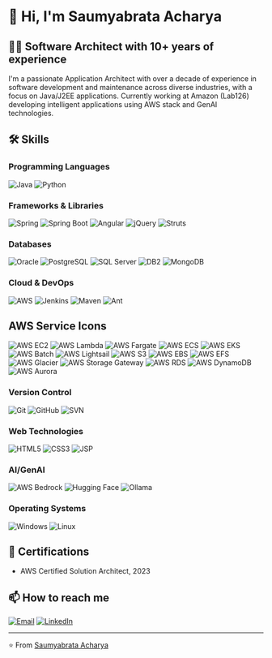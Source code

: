
# 👋 Hi, I'm Saumyabrata Acharya

## 👨‍💻 Software Architect with 10+ years of experience

I'm a passionate Application Architect with over a decade of experience in software development and maintenance across diverse industries, with a focus on Java/J2EE applications. Currently working at Amazon (Lab126) developing intelligent applications using AWS stack and GenAI technologies.

## 🛠️ Skills

### Programming Languages
![Java](https://img.shields.io/badge/Java-ED8B00?style=for-the-badge&logo=java&logoColor=white)
![Python](https://img.shields.io/badge/Python-3776AB?style=for-the-badge&logo=python&logoColor=white)

### Frameworks & Libraries
![Spring](https://img.shields.io/badge/Spring-6DB33F?style=for-the-badge&logo=spring&logoColor=white)
![Spring Boot](https://img.shields.io/badge/Spring_Boot-6DB33F?style=for-the-badge&logo=spring-boot&logoColor=white)
![Angular](https://img.shields.io/badge/Angular-DD0031?style=for-the-badge&logo=angular&logoColor=white)
![jQuery](https://img.shields.io/badge/jQuery-0769AD?style=for-the-badge&logo=jquery&logoColor=white)
![Struts](https://img.shields.io/badge/Struts-007396?style=for-the-badge&logo=apache&logoColor=white)

### Databases
![Oracle](https://img.shields.io/badge/Oracle-F80000?style=for-the-badge&logo=oracle&logoColor=white)
![PostgreSQL](https://img.shields.io/badge/PostgreSQL-316192?style=for-the-badge&logo=postgresql&logoColor=white)
![SQL Server](https://img.shields.io/badge/Microsoft_SQL_Server-CC2927?style=for-the-badge&logo=microsoft-sql-server&logoColor=white)
![DB2](https://img.shields.io/badge/DB2-052FAD?style=for-the-badge&logo=ibm&logoColor=white)
![MongoDB](https://img.shields.io/badge/MongoDB-4EA94B?style=for-the-badge&logo=mongodb&logoColor=white)

### Cloud & DevOps
![AWS](https://img.shields.io/badge/AWS-232F3E?style=for-the-badge&logo=amazon-aws&logoColor=white)
![Jenkins](https://img.shields.io/badge/Jenkins-D24939?style=for-the-badge&logo=jenkins&logoColor=white)
![Maven](https://img.shields.io/badge/Maven-C71A36?style=for-the-badge&logo=apache-maven&logoColor=white)
![Ant](https://img.shields.io/badge/Ant-A81C7D?style=for-the-badge&logo=apache-ant&logoColor=white)

## AWS Service Icons

![AWS EC2](https://img.shields.io/badge/AWS_EC2-FF9900?style=for-the-badge&logo=amazon-ec2&logoColor=white)
![AWS Lambda](https://img.shields.io/badge/AWS_Lambda-FF9900?style=for-the-badge&logo=aws-lambda&logoColor=white)
![AWS Fargate](https://img.shields.io/badge/AWS_Fargate-FF9900?style=for-the-badge&logo=amazon-aws&logoColor=white)
![AWS ECS](https://img.shields.io/badge/AWS_ECS-FF9900?style=for-the-badge&logo=amazon-ecs&logoColor=white)
![AWS EKS](https://img.shields.io/badge/AWS_EKS-FF9900?style=for-the-badge&logo=amazon-eks&logoColor=white)
![AWS Batch](https://img.shields.io/badge/AWS_Batch-FF9900?style=for-the-badge&logo=amazon-aws&logoColor=white)
![AWS Lightsail](https://img.shields.io/badge/AWS_Lightsail-FF9900?style=for-the-badge&logo=amazon-aws&logoColor=white)
![AWS S3](https://img.shields.io/badge/AWS_S3-569A31?style=for-the-badge&logo=amazon-s3&logoColor=white)
![AWS EBS](https://img.shields.io/badge/AWS_EBS-FF9900?style=for-the-badge&logo=amazon-aws&logoColor=white)
![AWS EFS](https://img.shields.io/badge/AWS_EFS-FF9900?style=for-the-badge&logo=amazon-aws&logoColor=white)
![AWS Glacier](https://img.shields.io/badge/AWS_Glacier-FF9900?style=for-the-badge&logo=amazon-aws&logoColor=white)
![AWS Storage Gateway](https://img.shields.io/badge/AWS_Storage_Gateway-FF9900?style=for-the-badge&logo=amazon-aws&logoColor=white)
![AWS RDS](https://img.shields.io/badge/AWS_RDS-527FFF?style=for-the-badge&logo=amazon-rds&logoColor=white)
![AWS DynamoDB](https://img.shields.io/badge/AWS_DynamoDB-4053D6?style=for-the-badge&logo=amazon-dynamodb&logoColor=white)
![AWS Aurora](https://img.shields.io/badge/AWS_Aurora-FF9900?style=for-the-badge&logo=amazon-aws&logoColor=white)



### Version Control
![Git](https://img.shields.io/badge/Git-F05032?style=for-the-badge&logo=git&logoColor=white)
![GitHub](https://img.shields.io/badge/GitHub-100000?style=for-the-badge&logo=github&logoColor=white)
![SVN](https://img.shields.io/badge/SVN-809CC9?style=for-the-badge&logo=subversion&logoColor=white)

### Web Technologies
![HTML5](https://img.shields.io/badge/HTML5-E34F26?style=for-the-badge&logo=html5&logoColor=white)
![CSS3](https://img.shields.io/badge/CSS3-1572B6?style=for-the-badge&logo=css3&logoColor=white)
![JSP](https://img.shields.io/badge/JSP-007396?style=for-the-badge&logo=java&logoColor=white)

### AI/GenAI
![AWS Bedrock](https://img.shields.io/badge/AWS_Bedrock-232F3E?style=for-the-badge&logo=amazon-aws&logoColor=white)
![Hugging Face](https://img.shields.io/badge/Hugging_Face-FFD21E?style=for-the-badge&logo=huggingface&logoColor=black)
![Ollama](https://img.shields.io/badge/Ollama-04A73B?style=for-the-badge&logo=ollama&logoColor=white)

### Operating Systems
![Windows](https://img.shields.io/badge/Windows-0078D6?style=for-the-badge&logo=windows&logoColor=white)
![Linux](https://img.shields.io/badge/Linux-FCC624?style=for-the-badge&logo=linux&logoColor=black)



## 📜 Certifications
- AWS Certified Solution Architect, 2023

## 📫 How to reach me
[![Email](https://img.shields.io/badge/Email-D14836?style=for-the-badge&logo=gmail&logoColor=white)](mailto:saumyabrata.acharya@gmail.com)
[![LinkedIn](https://img.shields.io/badge/LinkedIn-0077B5?style=for-the-badge&logo=linkedin&logoColor=white)](https://www.linkedin.com/in/saumyabrata-acharya)


---
⭐️ From [Saumyabrata Acharya](https://github.com/diszhappy)
<!--
**diszhappy/diszhappy** is a ✨ _special_ ✨ repository because its `README.md` (this file) appears on your GitHub profile.

Here are some ideas to get you started:

- 🔭 I’m currently working on ...
- 🌱 I’m currently learning ...
- 👯 I’m looking to collaborate on ...
- 🤔 I’m looking for help with ...
- 💬 Ask me about ...
- 📫 How to reach me: ...
- 😄 Pronouns: ...
- ⚡ Fun fact: ...
-->
